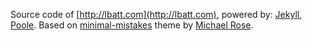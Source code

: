 Source code of [http://lbatt.com](http://lbatt.com), powered by: [Jekyll](http://jekyllrb.com), [Poole](http://getpoole.com). Based on [minimal-mistakes](https://github.com/mmistakes/minimal-mistakes) theme by [Michael Rose](https://github.com/mmistakes).
